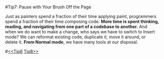 #Tip7: Pause with Your Brush Off the Page  
  
Just as painters spend a fraction of their time applying paint, programmers spend a fraction of their time composing code. **More time is spent thinking, reading, and navigating from one part of a codebase to another.** And when we do want to make a change, who says we have to switch to Insert mode? We can reformat existing code, duplicate it, move it around, or delete it. **From Normal mode**, we have many tools at our disposal.  
  
#[<<Tip6](tip6.md)  [Tip8>>](tip8.md)
